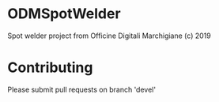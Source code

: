 # ODMSpotWelder
Spot welder project from Officine Digitali Marchigiane (c) 2019
#  Contributing
Please submit pull requests on branch 'devel'
